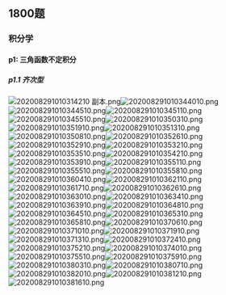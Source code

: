 ## 1800题
### 积分学
#### p1: 三角函数不定积分

##### p1.1 齐次型


 ![202008291010314210  副本.png](0)![202008291010344010.png](1)![202008291010344510.png](2)![202008291010345110.png](3)![202008291010345510.png](4)![202008291010350310.png](5)![202008291010351910.png](8)![202008291010351310.png](7)![202008291010350810.png](6)![202008291010352610.png](9)![202008291010352910.png](10)![202008291010353210.png](11)![202008291010353510.png](12)![202008291010354210.png](14)![202008291010353910.png](13)![202008291010355110.png](15)![202008291010355510.png](16)![202008291010355810.png](17)![202008291010360410.png](18)![202008291010362110.png](20)![202008291010361710.png](19)![202008291010362610.png](21)![202008291010363010.png](22)![202008291010363410.png](23)![202008291010363910.png](24)![202008291010364810.png](26)![202008291010364510.png](25)![202008291010365310.png](27)![202008291010365810.png](28)![202008291010370610.png](29)![202008291010371010.png](30)![202008291010371910.png](32)![202008291010371310.png](31)![202008291010372410.png](33)![202008291010375210.png](35)![202008291010374010.png](34)![202008291010375510.png](36)![202008291010375910.png](37)![202008291010380310.png](38)![202008291010380710.png](39)![202008291010382010.png](42)![202008291010381210.png](40)![202008291010381610.png](41)